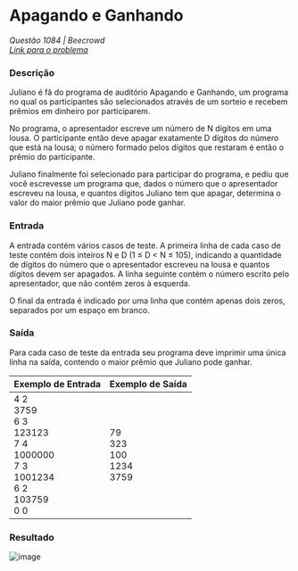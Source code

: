 # Apagando e Ganhando
*Questão 1084 | Beecrowd*   
*[Link para o problema](https://www.beecrowd.com.br/judge/pt/problems/view/1084)*

### Descrição

Juliano é fã do programa de auditório Apagando e Ganhando, um programa no qual os participantes são selecionados através de um sorteio e recebem prêmios em dinheiro por participarem.

No programa, o apresentador escreve um número de N dígitos em uma lousa. O participante então deve apagar exatamente D dígitos do número que está na lousa; o número formado pelos dígitos que restaram é então o prêmio do participante.

Juliano finalmente foi selecionado para participar do programa, e pediu que você escrevesse um programa que, dados o número que o apresentador escreveu na lousa, e quantos dígitos Juliano tem que apagar, determina o valor do maior prêmio que Juliano pode ganhar.

### Entrada

A entrada contém vários casos de teste. A primeira linha de cada caso de teste contém dois inteiros N e D (1 ≤ D < N ≤ 105), indicando a quantidade de dígitos do número que o apresentador escreveu na lousa e quantos dígitos devem ser apagados. A linha seguinte contém o número escrito pelo apresentador, que não contém zeros à esquerda.

O final da entrada é indicado por uma linha que contém apenas dois zeros, separados por um espaço em branco.

### Saída

Para cada caso de teste da entrada seu programa deve imprimir uma única linha na saída, contendo o maior prêmio que Juliano pode ganhar.

| **Exemplo de Entrada** | **Exemplo de Saída** |
|-----------|-----------|
|4 2<br>3759<br>6 3<br>123123<br>7 4<br>1000000<br>7 3<br>1001234<br>6 2<br>103759<br>0 0|79<br>323<br>100<br>1234<br>3759|

### Resultado

![image](https://user-images.githubusercontent.com/63034102/212785266-75ec41e3-e8a2-4f92-ae4b-78e2f851fc82.png)
